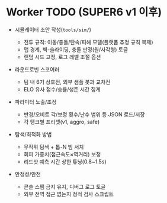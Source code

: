 # Worker TODO (SUPER6 v1 이후)

- 시뮬레이터 초안 작성(`tools/sim/`)
  - 전투 규칙: 이동/충돌/탄속/피해 모델(플랫폼 추정 규칙 복제)
  - 맵 경계, 벽-슬라이딩, 충돌 판정(원/사각형) 토글
  - 랜덤 시드 고정, 로그 레벨 조절 옵션

- 라운드로빈 스코어러
  - 팀 내 6기 상호전, 외부 샘플 봇과 교차전
  - ELO 유사 점수/승률/생존 시간 집계

- 파라미터 노출/조정
  - 반경/오비트 각/보정 횟수/난수 범위 등 JSON 로드/저장
  - 각 탱크별 프리셋(v1, aggro, safe)

- 탐색/최적화 방법
  - 무작위 탐색 + 톱-N 빔 서치
  - 회피 가중치(접근속도×역거리) 보정
  - 리드샷 예측 시간 상한 튜닝(0.8~1.5s)

- 안정성/안전
  - 콘솔 스팸 금지 유지, 디버그 로그 토글
  - 외부 전역 접근 없는지 정적 검사 스크립트

